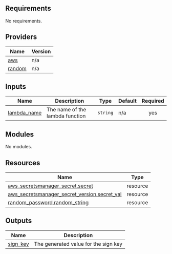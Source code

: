 <!-- BEGIN_TF_DOCS -->

## Requirements

No requirements.
## Providers

| Name | Version |
|------|---------|
| <a name="provider_aws"></a> [aws](#provider\_aws) | n/a |
| <a name="provider_random"></a> [random](#provider\_random) | n/a |
## Inputs

| Name | Description | Type | Default | Required |
|------|-------------|------|---------|:--------:|
| <a name="input_lambda_name"></a> [lambda\_name](#input\_lambda\_name) | The name of the lambda function | `string` | n/a | yes |
## Modules

No modules.
## Resources

| Name | Type |
|------|------|
| [aws_secretsmanager_secret.secret](https://registry.terraform.io/providers/hashicorp/aws/latest/docs/resources/secretsmanager_secret) | resource |
| [aws_secretsmanager_secret_version.secret_val](https://registry.terraform.io/providers/hashicorp/aws/latest/docs/resources/secretsmanager_secret_version) | resource |
| [random_password.random_string](https://registry.terraform.io/providers/hashicorp/random/latest/docs/resources/password) | resource |
## Outputs

| Name | Description |
|------|-------------|
| <a name="output_sign_key"></a> [sign\_key](#output\_sign\_key) | The generated value for the sign key |
<!-- END_TF_DOCS -->